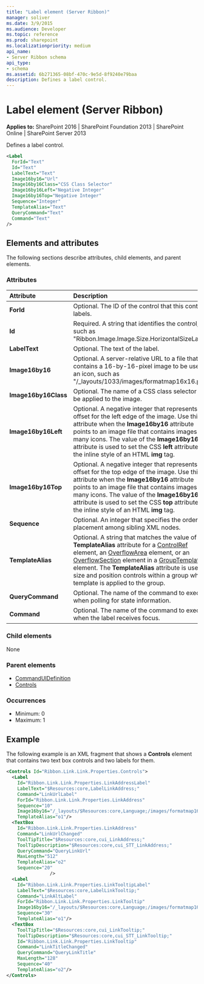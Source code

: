 ```yaml
---
title: "Label element (Server Ribbon)"
manager: soliver
ms.date: 3/9/2015
ms.audience: Developer
ms.topic: reference
ms.prod: sharepoint
ms.localizationpriority: medium
api_name:
- Server Ribbon schema
api_type:
- schema
ms.assetid: 6b271365-08bf-470c-9e5d-8f9240e79baa
description: Defines a label control.
---
```


# Label element (Server Ribbon)

**Applies to:** SharePoint 2016 | SharePoint Foundation 2013 | SharePoint Online | SharePoint Server 2013
  
Defines a label control.
  
```XML
<Label
  ForId="Text"
  Id="Text"
  LabelText="Text"
  Image16by16="Url"
  Image16by16Class="CSS Class Selector"
  Image16by16Left="Negative Integer"
  Image16by16Top="Negative Integer"
  Sequence="Integer"
  TemplateAlias="Text"
  QueryCommand="Text"
  Command="Text"
/>
```

## Elements and attributes

The following sections describe attributes, child elements, and parent elements.

### Attributes

|**Attribute**|**Description**|
|:-----|:-----|
|**ForId** <br/> |Optional. The ID of the control that this control labels.  <br/> |
|**Id** <br/> |Required. A string that identifies the control, such as "Ribbon.Image.Image.Size.HorizontalSizeLabel".  <br/> |
|**LabelText** <br/> |Optional. The text of the label.  <br/> |
|**Image16by16** <br/> |Optional. A server-relative URL to a file that contains a 16-by-16-pixel image to be used as an icon, such as "/_layouts/1033/images/formatmap16x16.png".  <br/> |
|**Image16by16Class** <br/> |Optional. The name of a CSS class selector to be applied to the image.  <br/> |
|**Image16by16Left** <br/> |Optional. A negative integer that represents an offset for the left edge of the image. Use this attribute when the **Image16by16** attribute points to an image file that contains images for many icons. The value of the **Image16by16Left** attribute is used to set the CSS **left** attribute for the inline style of an HTML **img** tag.  <br/> |
|**Image16by16Top** <br/> |Optional. A negative integer that represents an offset for the top edge of the image. Use this attribute when the **Image16by16** attribute points to an image file that contains images for many icons. The value of the **Image16by16Top** attribute is used to set the CSS **top** attribute for the inline style of an HTML **img** tag.  <br/> |
|**Sequence** <br/> |Optional. An integer that specifies the order of placement among sibling XML nodes.  <br/> |
|**TemplateAlias** <br/> |Optional. A string that matches the value of the **TemplateAlias** attribute for a [ControlRef](controlref-element.md) element, an [OverflowArea](overflowarea-element.md) element, or an [OverflowSection](overflowsection-element.md) element in a [GroupTemplate](grouptemplate-element.md) element. The **TemplateAlias** attribute is used to size and position controls within a group when a template is applied to the group.  <br/> |
|**QueryCommand** <br/> |Optional. The name of the command to execute when polling for state information.  <br/> |
|**Command** <br/> |Optional. The name of the command to execute when the label receives focus.  <br/> |
   
### Child elements

None
  
### Parent elements

- [CommandUIDefinition](commanduidefinition-element.md) 
- [Controls](controls-element-group.md) 

### Occurrences

- Minimum: 0
- Maximum: 1 
   
## Example

The following example is an XML fragment that shows a **Controls** element that contains two text box controls and two labels for them. 
  
```XML
<Controls Id="Ribbon.Link.Link.Properties.Controls">
  <Label
    Id="Ribbon.Link.Link.Properties.LinkAddressLabel"
    LabelText="$Resources:core,LabelLinkAddress;"
    Command="LinkUrlLabel"
    ForId="Ribbon.Link.Link.Properties.LinkAddress"
    Sequence="10"
    Image16by16="/_layouts/$Resources:core,Language;/images/formatmap16x16.png" Image16by16Top="-160" Image16by16Left="-224"
    TemplateAlias="o1"/>
  <TextBox
    Id="Ribbon.Link.Link.Properties.LinkAddress"
    Command="LinkUrlChanged"
    ToolTipTitle="$Resources:core,cui_LinkAddress;"
    ToolTipDescription="$Resources:core,cui_STT_LinkAddress;"
    QueryCommand="QueryLinkUrl"
    MaxLength="512"
    TemplateAlias="o2"
    Sequence="20"
                />
  <Label
    Id="Ribbon.Link.Link.Properties.LinkTooltipLabel"
    LabelText="$Resources:core,LabelLinkTooltip;"
    Command="LinkAltLabel"
    ForId="Ribbon.Link.Link.Properties.LinkTooltip"
    Image16by16="/_layouts/$Resources:core,Language;/images/formatmap16x16.png" Image16by16Top="0" Image16by16Left="-88"
    Sequence="30"
    TemplateAlias="o1"/>
  <TextBox
    ToolTipTitle="$Resources:core,cui_LinkTooltip;"
    ToolTipDescription="$Resources:core,cui_STT_LinkTooltip;"
    Id="Ribbon.Link.Link.Properties.LinkTooltip"
    Command="LinkTitleChanged"
    QueryCommand="QueryLinkTitle"
    MaxLength="128"
    Sequence="40"
    TemplateAlias="o2"/>
</Controls>
```



